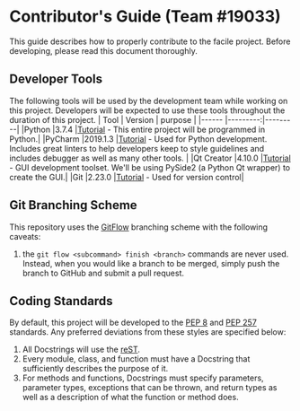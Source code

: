 # Contributor's Guide (Team #19033)
This guide describes how to properly contribute to the facile project. Before developing, please read this document thoroughly.

## Developer Tools
The following tools will be used by the development team while working on this project. Developers will be expected to use these tools throughout the duration of this project.
| Tool      | Version  | purpose |
|------     |---------:|---------|
|Python     |3.7.4     |[Tutorial](./Python.md) - This entire project will be programmed in Python.|
|PyCharm    |2019.1.3  |[Tutorial](./PyCharm.md) - Used for Python development. Includes great linters to help developers keep to style guidelines and includes debugger as well as many other tools. |
|Qt Creator |4.10.0    |[Tutorial](./Qt5.md) - GUI development toolset. We'll be using PySide2 (a Python Qt wrapper) to create the GUI.|
|Git        |2.23.0    |[Tutorial](./Git.md) - Used for version control|

## Git Branching Scheme
This repository uses the [GitFlow](https://www.atlassian.com/git/tutorials/comparing-workflows/gitflow-workflow) branching scheme with the following caveats:
  1. the `git flow <subcommand> finish <branch>` commands are never used. Instead, when you would like a branch to be merged, simply push the branch to GitHub and submit a pull request.

## Coding Standards
By default, this project will be developed to the [PEP 8](https://www.python.org/dev/peps/pep-0008/) and [PEP 257](https://www.python.org/dev/peps/pep-0257/) standards. Any preferred deviations from these styles are specified below:
  1. All Docstrings will use the [reST](format).
  1. Every module, class, and function must have a Docstring that sufficiently describes the purpose of it.
  1. For methods and functions, Docstrings must specify parameters, parameter types, exceptions that can be thrown, and return types as well as a description of what the function or method does.
